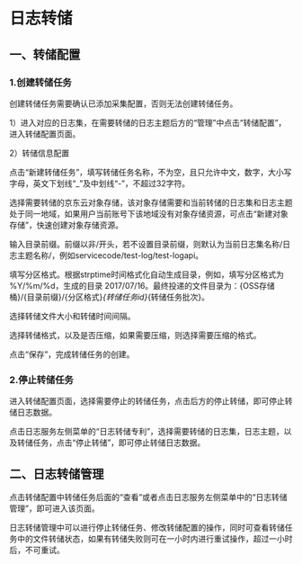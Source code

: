 # 日志转储

## 一、转储配置

### 1.创建转储任务

创建转储任务需要确认已添加采集配置，否则无法创建转储任务。

1）进入对应的日志集，在需要转储的日志主题后方的“管理”中点击“转储配置”，进入转储配置页面。

2）转储信息配置

点击“新建转储任务”，填写转储任务名称，不为空，且只允许中文，数字，大小写字母，英文下划线“_”及中划线“-”，不超过32字符。

选择需要转储的京东云对象存储，该对象存储需要和当前转储的日志集和日志主题处于同一地域，如果用户当前账号下该地域没有对象存储资源，可点击“新建对象存储”，快速创建对象存储资源。

输入目录前缀。前缀以非/开头，若不设置目录前缀，则默认为当前日志集名称/日志主题名称/，例如servicecode/test-log/test-logapi。

填写分区格式。根据strptime时间格式化自动生成目录，例如，填写分区格式为 %Y/%m/%d，生成的目录 2017/07/16。最终投递的文件目录为：{OSS存储桶}/{目录前缀}/{分区格式}_{转储任务id}_{转储任务批次}。

选择转储文件大小和转储时间间隔。

选择转储格式，以及是否压缩，如果需要压缩，则选择需要压缩的格式。

点击“保存”，完成转储任务的创建。

### 2.停止转储任务

进入转储配置页面，选择需要停止的转储任务，点击后方的停止转储，即可停止转储日志数据。

点击日志服务左侧菜单的“日志转储专利”，选择需要转储的日志集，日志主题，以及转储任务，点击“停止转储”，即可停止转储日志数据。

## 二、日志转储管理

点击转储配置中转储任务后面的“查看”或者点击日志服务左侧菜单中的“日志转储管理”，即可进入该页面。

日志转储管理中可以进行停止转储任务、修改转储配置的操作，同时可查看转储任务中的文件转储状态，如果有转储失败则可在一小时内进行重试操作，超过一小时后，不可重试。
